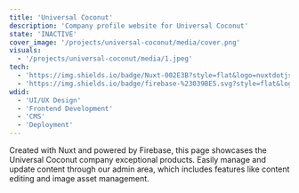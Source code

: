 ```yaml
---
title: 'Universal Coconut'
description: 'Company profile website for Universal Coconut'
state: 'INACTIVE'
cover_image: '/projects/universal-coconut/media/cover.png'
visuals:
  - '/projects/universal-coconut/media/1.jpeg'
tech:
  - 'https://img.shields.io/badge/Nuxt-002E3B?style=flat&logo=nuxtdotjs&logoColor=#00DC82: Nuxt'
  - 'https://img.shields.io/badge/firebase-%23039BE5.svg?style=flat&logo=firebase: Firebase'
wdid:
  - 'UI/UX Design'
  - 'Frontend Development'
  - 'CMS'
  - 'Deployment'
---
```


Created with Nuxt and powered by Firebase, this page showcases the Universal Coconut company exceptional products. Easily manage and update content through our admin area, which includes features like content editing and image asset management.
